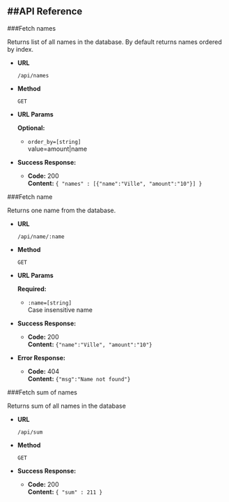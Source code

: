 ##API Reference
---
###Fetch names

Returns list of all names in the database. By default returns names ordered by index.

* **URL**

    `/api/names`
    
* **Method**

    `GET`

*  **URL Params**

    **Optional:**
    
    * `order_by=[string]` <br/>
        value=amount|name
   
* **Success Response:**

  * **Code:** 200 <br/>
    **Content:** `{ "names" : [{"name":"Ville", "amount":"10"}] }`
    
###Fetch name

Returns one name from the database.

* **URL**

    `/api/name/:name`
    
* **Method**

    `GET`

*  **URL Params**
    
    **Required:**
    
    * `:name=[string]` <br/>
    Case insensitive name
   
* **Success Response:**

  * **Code:** 200 <br />
    **Content:** `{"name":"Ville", "amount":"10"}`
    
* **Error Response:**

  * **Code:** 404 <br/>
    **Content:** `{"msg":"Name not found"}`
    
###Fetch sum of names

Returns sum of all names in the database

* **URL**

    `/api/sum`
    
* **Method**

    `GET`

   
* **Success Response:**

  * **Code:** 200 <br />
    **Content:** `{ "sum" : 211 }`
